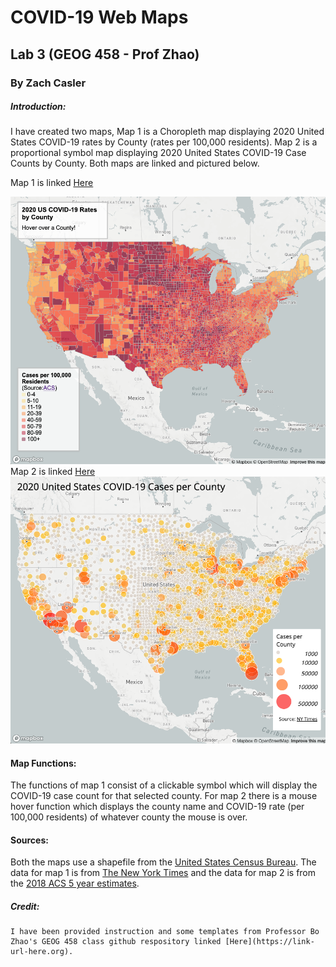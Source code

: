 # COVID-19 Web Maps
## Lab 3 (GEOG 458 - Prof Zhao)
### By Zach Casler


##### Introduction:
I have created two maps, Map 1 is a Choropleth map displaying 2020 United States COVID-19 rates by County (rates per 100,000 residents).  Map 2 is a proportional symbol map displaying 2020 United States COVID-19 Case Counts by County.  Both maps are linked and pictured below.


Map 1 is linked [Here](https://zcasler.github.io/Caslerlab3/map1.html)

![map1](img/map1pic.jpg)
Map 2 is linked [Here](https://zcasler.github.io/Caslerlab3/map2.html)
![map2](img/map2pic.jpg)


#### Map Functions:
The functions of map 1 consist of a clickable symbol which will display the COVID-19 case count for that selected county.  For map 2 there is a mouse hover function which displays the county name and COVID-19 rate (per 100,000 residents) of whatever county the mouse is over.

#### Sources:
Both the maps use a shapefile from the [United States Census Bureau](https://www.census.gov/geographies/mapping-files/time-series/geo/carto-boundary-file.html).
The data for map 1 is from [The New York Times](https://github.com/nytimes/covid-19-data/blob/43d32dde2f87bd4dafbb7d23f5d9e878124018b8/live/us-counties.csv) and the data for map 2 is from the [2018 ACS 5 year estimates](https://data.census.gov/cedsci/table?g=0100000US%24050000&d=ACS%205-Year%20Estimates%20Data%20Profiles&tid=ACSDP5Y2018.DP05&hidePreview=true).

##### Credit:
    I have been provided instruction and some templates from Professor Bo Zhao's GEOG 458 class github respository linked [Here](https://link-url-here.org).
